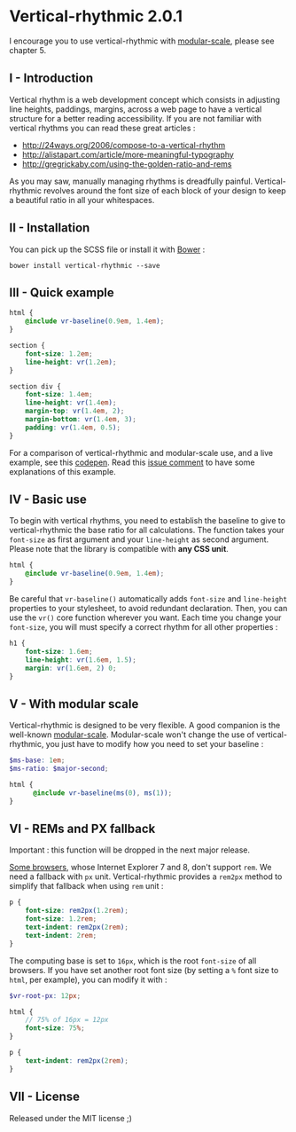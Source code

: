 Vertical-rhythmic 2.0.1
=======================

I encourage you to use vertical-rhythmic with [modular-scale](https://github.com/modularscale/modularscale-sass), please see chapter 5.

I - Introduction
----------------

Vertical rhythm is a web development concept which consists in adjusting line heights, paddings, margins, across a web page to have a vertical structure for a better reading accessibility. If you are not familiar with vertical rhythms you can read these great articles :

- http://24ways.org/2006/compose-to-a-vertical-rhythm
- http://alistapart.com/article/more-meaningful-typography
- http://gregrickaby.com/using-the-golden-ratio-and-rems

As you may saw, manually managing rhythms is dreadfully painful. Vertical-rhythmic revolves around the font size of each block of your design to keep a beautiful ratio in all your whitespaces.

II - Installation
-----------------

You can pick up the SCSS file or install it with [Bower](http://bower.io) :

```
bower install vertical-rhythmic --save
```

III - Quick example
-------------------

```scss
html {
	@include vr-baseline(0.9em, 1.4em);
}

section {
	font-size: 1.2em;
	line-height: vr(1.2em);
}

section div {
	font-size: 1.4em;
	line-height: vr(1.4em);
	margin-top: vr(1.4em, 2);
	margin-bottom: vr(1.4em, 3);
	padding: vr(1.4em, 0.5);
}
```

For a comparison of vertical-rhythmic and modular-scale use, and a live example, see this [codepen](http://codepen.io/pyrsmk/pen/PNeJgg). Read this [issue comment](https://github.com/pyrsmk/vertical-rhythmic/issues/5#issuecomment-211293872) to have some explanations of this example.

IV - Basic use
--------------

To begin with vertical rhythms, you need to establish the baseline to give to vertical-rhythmic the base ratio for all calculations. The function takes your `font-size` as first argument and your `line-height` as second argument. Please note that the library is compatible with __any CSS unit__.

```scss
html {
	@include vr-baseline(0.9em, 1.4em);
}
```

Be careful that `vr-baseline()` automatically adds `font-size` and `line-height` properties to your stylesheet, to avoid redundant declaration. Then, you can use the `vr()` core function wherever you want. Each time you change your `font-size`, you will must specify a correct rhythm for all other properties :

```scss
h1 {
	font-size: 1.6em;
	line-height: vr(1.6em, 1.5);
	margin: vr(1.6em, 2) 0;
}
```

V - With modular scale
----------------------

Vertical-rhythmic is designed to be very flexible. A good companion is the well-known [modular-scale](https://github.com/Team-Sass/modular-scale). Modular-scale won't change the use of vertical-rhythmic, you just have to modify how you need to set your baseline :

```scss
$ms-base: 1em;
$ms-ratio: $major-second;

html {
	  @include vr-baseline(ms(0), ms(1));
}
```

VI - REMs and PX fallback
-------------------------

Important : this function will be dropped in the next major release.

[Some browsers](http://caniuse.com/#feat=rem), whose Internet Explorer 7 and 8, don't support `rem`. We need a fallback with `px` unit. Vertical-rhythmic provides a `rem2px` method to simplify that fallback when using `rem` unit :

```scss
p {
	font-size: rem2px(1.2rem);
	font-size: 1.2rem;
	text-indent: rem2px(2rem);
	text-indent: 2rem;
}
```

The computing base is set to `16px`, which is the root `font-size` of all browsers. If you have set another root font size (by setting a `%` font size to `html`, per example), you can modify it with :

```scss
$vr-root-px: 12px;

html {
	// 75% of 16px = 12px
	font-size: 75%;
}

p {
	text-indent: rem2px(2rem);
}
```

VII - License
-------------

Released under the MIT license ;)

